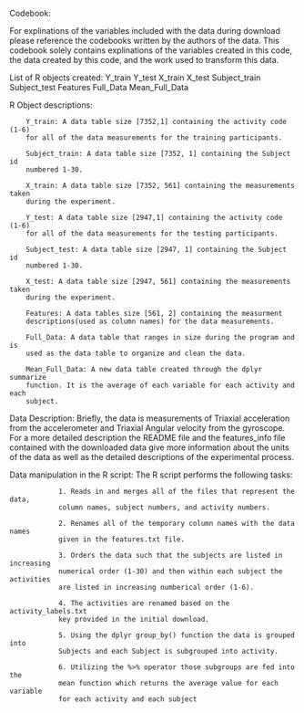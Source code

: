Codebook:

For explinations of the variables included with the data during download please
reference the codebooks written by the authors of the data. This codebook solely
contains explinations of the variables created in this code, the data created by
this code, and the work used to transform this data.

List of R objects created:
        Y_train
        Y_test
        X_train
        X_test
        Subject_train
        Subject_test
        Features
        Full_Data
        Mean_Full_Data

R Object descriptions:

        Y_train: A data table size [7352,1] containing the activity code (1-6) 
        for all of the data measurements for the training participants.
        
        Subject_train: A data table size [7352, 1] containing the Subject id
        numbered 1-30.
        
        X_train: A data table size [7352, 561] containing the measurements taken
        during the experiment. 
        
        Y_test: A data table size [2947,1] containing the activity code (1-6) 
        for all of the data measurements for the testing participants.
        
        Subject_test: A data table size [2947, 1] containing the Subject id
        numbered 1-30.
        
        X_test: A data table size [2947, 561] containing the measurements taken
        during the experiment. 
        
        Features: A data tables size [561, 2] containing the measurment
        descriptions(used as column names) for the data measurements.
        
        Full_Data: A data table that ranges in size during the program and is
        used as the data table to organize and clean the data.
        
        Mean_Full_Data: A new data table created through the dplyr summarize
        function. It is the average of each variable for each activity and each 
        subject.

Data Description:
        Briefly, the data is measurements of Triaxial acceleration from the 
        accelerometer and Triaxial Angular velocity from the gyroscope. For a 
        more detailed description the README file and the features_info file contained 
        with the downloaded data give more information about the units of the
        data as well as the detailed descriptions of the experimental process.
        
Data manipulation in the R script:
        The R script performs the following tasks:
                
                1. Reads in and merges all of the files that represent the data,
                column names, subject numbers, and activity numbers.
                
                2. Renames all of the temporary column names with the data names
                given in the features.txt file.
                
                3. Orders the data such that the subjects are listed in increasing
                numerical order (1-30) and then within each subject the activities
                are listed in increasing numberical order (1-6).
                
                4. The activities are renamed based on the activity_labels.txt
                key provided in the initial download.
                
                5. Using the dplyr group_by() function the data is grouped into
                Subjects and each Subject is subgrouped into activity.
                
                6. Utilizing the %>% operator those subgroups are fed into the
                mean function which returns the average value for each variable 
                for each activity and each subject
        
        